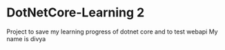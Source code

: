 # DotNetCore-Learning 2
Project to save my learning progress of dotnet core and to test webapi
My name is divya
